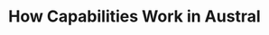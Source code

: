 ---
title: How Capabilities Work in Austral
summary: A walkthrough of Austral's capability-based security features.
---
